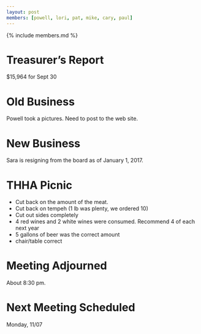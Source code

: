 ```yaml
---
layout: post
members: [powell, lori, pat, mike, cary, paul]
---
```

{% include members.md %}

# Treasurer’s Report
$15,964 for Sept 30

# Old Business
Powell took a pictures.  Need to post to the web site.

# New Business
Sara is resigning from the board as of January 1, 2017.

# THHA Picnic
* Cut back on the amount of the meat.
* Cut back on tempeh (1 lb was plenty, we ordered 10)
* Cut out sides completely
* 4 red wines and 2 white wines were consumed.  Recommend 4 of each next year
* 5 gallons of beer was the correct amount
* chair/table correct

# Meeting Adjourned
About 8:30 pm.

# Next Meeting Scheduled
Monday, 11/07
